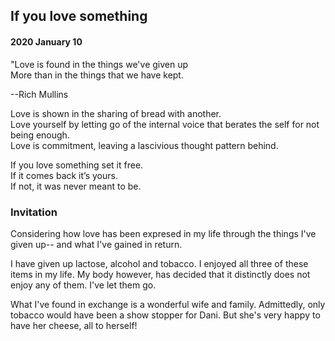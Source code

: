 ## If you love something

#### 2020 January 10

"Love is found in the things we've given up  
More than in the things that we have kept.

--Rich Mullins

Love is shown in the sharing of bread with another.  
Love yourself by letting go of the internal voice that berates the self for not being enough.  
Love is commitment, leaving a lascivious thought pattern behind. 

If you love something set it free.  
If it comes back it’s yours.  
If not, it was never meant to be.

### Invitation

Considering how love has been expresed in my life through the things I've given up-- and what I've gained in return.

I have given up lactose, alcohol and tobacco. I enjoyed all three of these items in my life. My body however, has decided that it distinctly does not enjoy any of them. I've let them go. 

What I've found in exchange is a wonderful wife and family. Admittedly, only tobacco would have been a show stopper for Dani. But she's very happy to have her cheese, all to herself!
